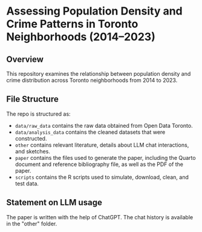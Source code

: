 # Assessing Population Density and Crime Patterns in Toronto Neighborhoods (2014–2023)
## Overview

This repository examines the relationship between population density and crime distribution across Toronto neighborhoods from 2014 to 2023.


## File Structure

The repo is structured as:

-   `data/raw_data` contains the raw data obtained from Open Data Toronto.
-   `data/analysis_data` contains the cleaned datasets that were constructed.
-   `other` contains relevant literature, details about LLM chat interactions, and sketches.
-   `paper` contains the files used to generate the paper, including the Quarto document and reference bibliography file, as well as the PDF of the paper. 
-   `scripts` contains the R scripts used to simulate, download, clean, and test data.


## Statement on LLM usage

The paper is written with the help of ChatGPT. The chat history is available in the "other" folder.
